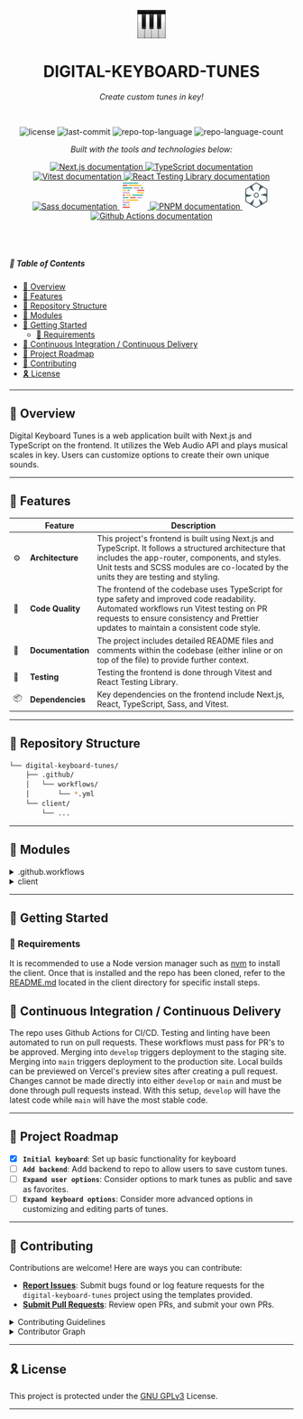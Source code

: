 <p align="center">
   <img src="client/app/icon.png" width="10%" alt="Digital Keyboard Tunes Logo" />
</p>

<p align="center">
    <h1 align="center">DIGITAL-KEYBOARD-TUNES</h1>
</p>

<p align="center">
    <em>Create custom tunes in key!</em>
</p>

<br>

<p align="center">
	<img src="https://img.shields.io/github/license/dcmorales/digital-keyboard-tunes?style=default&logo=opensourceinitiative&logoColor=white&color=068a62" alt="license">
	<img src="https://img.shields.io/github/last-commit/dcmorales/digital-keyboard-tunes?style=default&logo=git&logoColor=white&color=068a62" alt="last-commit">
	<img src="https://img.shields.io/github/languages/top/dcmorales/digital-keyboard-tunes?style=default&color=068a62" alt="repo-top-language">
	<img src="https://img.shields.io/github/languages/count/dcmorales/digital-keyboard-tunes?style=default&color=068a62" alt="repo-language-count">
</p>

<p align="center">
    <em>Built with the tools and technologies below:</em>
</p>

<p align="center">
    <a href="https://nextjs.org/docs">
	    <img src="https://skillicons.dev/icons?i=nextjs" alt="Next.js documentation" title="Next.js">
    </a>
    <a href="https://www.typescriptlang.org/docs/">
        <img src="https://skillicons.dev/icons?i=ts" alt="TypeScript documentation" title="TypeScript">
    </a>
    <a href="https://vitest.dev/guide/">
        <img src="https://skillicons.dev/icons?i=vitest" alt="Vitest documentation" title="Vitest">
    </a>
    <a href="https://testing-library.com/docs/react-testing-library/intro/">
        <img src="https://techstack-generator.vercel.app/testinglibrary-icon.svg"  alt="React Testing Library documentation" width="50" height="50" title="React Testing Library" />
    </a>
    <a href="https://sass-lang.com/documentation/">
        <img src="https://skillicons.dev/icons?i=sass" alt="Sass documentation" title="Sass">
    </a>
    <a href="https://prettier.io/docs/en/">
        <svg aria-label="Prettier documentation" title="Prettier" xmlns="http://www.w3.org/2000/svg" height="50" width="50" viewBox="0 0 210 210"><g transform="matrix(.9 0 0 .9 10.5 10.5)"><rect width="20" height="10" x="165" y="40" fill="#4DB6AC" rx="5"/><rect width="60" height="10" x="15" y="200" fill="#EF5350" rx="5"/><rect width="40" height="10" x="135" y="120" fill="#CE93D8" rx="5"/><rect width="50" height="10" x="75" y="120" fill="#EF5350" rx="5"/><rect width="50" height="10" x="15" y="120" fill="#4DB6AC" rx="5"/><rect width="60" height="10" x="15" y="160" fill="#CE93D8" rx="5"/><rect width="60" height="10" x="15" y="80" fill="#CE93D8" rx="5"/><rect width="110" height="10" x="65" y="20" fill="#FBC02D" rx="5"/><rect width="40" height="10" x="15" y="20" fill="#EF5350" rx="5"/><rect width="20" height="10" x="55" y="180" fill="#FBC02D" rx="5"/><rect width="20" height="10" x="55" y="60" fill="#4DB6AC" rx="5"/><rect width="30" height="10" x="15" y="180" fill="#4DB6AC" rx="5"/><rect width="30" height="10" x="15" y="60" fill="#FBC02D" rx="5"/><rect width="90" height="10" x="95" y="100" fill="#4DB6AC" rx="5"/><rect width="40" height="10" x="45" y="100" fill="#FBC02D" rx="5"/><rect width="20" height="10" x="15" y="100" fill="#EF5350" rx="5"/><rect width="50" height="10" x="105" y="40" fill="#CE93D8" rx="5"/><rect width="80" height="10" x="15" y="40" fill="#4DB6AC" rx="5"/><rect width="100" height="10" x="45" y="140" fill="#FBC02D" rx="5"/><rect width="20" height="10" x="15" y="140" fill="#CE93D8" rx="5"/><rect width="60" height="10" x="135" y="60" fill="#EF5350" rx="5"/><rect width="60" height="10" x="135" y="80" fill="#FBC02D" rx="5"/><rect width="130" height="10" x="15" fill="#4DB6AC" rx="5"/></g></svg>
    </a>
    <a href="https://pnpm.io/motivation">
        <img src="https://skillicons.dev/icons?i=pnpm" alt="PNPM documentation" title="PNPM">
    </a>
    <a href="https://semantic-release.gitbook.io/semantic-release">
        <svg aria-label="Semantic-Release documentation" title="Semantic-Release" xmlns="http://www.w3.org/2000/svg" height="50" width="50" viewBox="0 0 300 300"><path fill="#455a64" d="M93.656 252.93c-30.929-17.946-57.303-33.656-58.608-34.91-2.197-2.111-2.372-7.168-2.352-68.012.01-36.152.469-66.413 1.017-67.248.84-1.278 114.93-68.32 116.26-68.32 1.335 0 115.42 67.042 116.26 68.32 1.697 2.584 1.253 132.52-.461 134.58-1.178 1.42-50.022 30.2-110.42 65.063l-5.466 3.155zm74.879 11.529c9.928-5.689 19.12-11.554 20.425-13.033 5.167-5.855 2.22-22.428-7.921-44.553-3.434-7.491-5.89-13.974-5.458-14.406 2.166-2.165 30 21.345 35.714 30.166 8.795 13.576 5.942 13.273 24.626 2.61 9.088-5.185 17.723-10.52 19.191-11.854 2.44-2.22 2.668-4.272 2.668-24.017 0-24.644.382-23.74-12.846-30.433-7.331-3.71-27.076-7.453-39.62-7.51-3.127-.015-6.045-.611-6.486-1.326-1.018-1.646 3.35-3.864 20.305-10.314 10.685-4.064 16.148-5.32 25.765-5.926l12.204-.768V87.052l-16.926-9.863c-9.31-5.425-18.078-9.863-19.485-9.863-4.587 0-18.396 9.537-24.283 16.77-3.164 3.888-8.499 11.144-11.855 16.125-3.357 4.982-6.648 9.076-7.314 9.1-1.699.06.055-16.855 3.282-31.654 1.676-7.688 4.235-14.848 6.755-18.906 2.231-3.592 4.057-7.32 4.057-8.283 0-1.574-38.81-25.189-41.396-25.189-1.803 0-38.26 21.675-40.016 23.79-1.114 1.343-1.456 5.6-1.056 13.167.52 9.845 1.444 13.13 7.728 27.456 3.926 8.95 7.463 17.035 7.86 17.968 1.606 3.762-2.84 1.171-15.601-9.094-15.36-12.355-19.89-17.167-24.644-26.181-1.863-3.533-4-6.376-4.746-6.318-.747.057-9.292 4.806-18.987 10.552l-17.63 10.448v47.348l7.44 4.445c9.78 5.844 13.866 6.917 33.242 8.725 8.95.835 16.8 1.982 17.445 2.548 1.506 1.321-3.334 3.76-20.158 10.16-10.685 4.064-16.148 5.32-25.765 5.926l-12.204.769-.372 21.952c-.44 25.928-2.375 22.64 21.282 36.139l16.252 9.273 7.144-3.85c9.02-4.859 15.585-11.571 25.982-26.562 4.526-6.526 8.717-11.865 9.314-11.865 1.68 0 1.312 5.155-1.614 22.579-2.03 12.092-3.88 18.4-7.474 25.496-4.046 7.985-4.493 9.712-2.918 11.287 1.926 1.926 37.46 23.046 39.11 23.245.513.062 9.056-4.542 18.985-10.231zm-28.054-89.313c-7.395-2.593-15.058-11.41-16.73-19.25-4.594-21.54 17.346-39.532 37.071-30.4 17.296 8.008 21.43 29.242 8.34 42.832-8.106 8.416-17.651 10.686-28.68 6.818zm16.04-7.965c2.435-1.017 6.077-3.81 8.093-6.206 7.074-8.407 3.726-22.934-6.392-27.735-12.968-6.154-26.556 2.647-26.556 17.2 0 7.107 4.494 13.649 11.459 16.683 5.324 2.319 7.957 2.33 13.396.058"/></svg>
    </a>
    <a href="https://docs.github.com/en/actions">
        <img src="https://skillicons.dev/icons?i=githubactions" alt="Github Actions documentation" title="Github Actions">
    </a>
</p>

<br>
<br>

##### 🔗 Table of Contents

- [📍 Overview](#-overview)
- [👾 Features](#-features)
- [📂 Repository Structure](#-repository-structure)
- [🧩 Modules](#-modules)
- [🚀 Getting Started](#-getting-started)
  - [🔖 Requirements](#-requirements)
- [🔄 Continuous Integration / Continuous Delivery](#-continuous-integration--continuous-delivery)
- [📌 Project Roadmap](#-project-roadmap)
- [🤝 Contributing](#-contributing)
- [🎗 License](#-license)

---

## 📍 Overview

Digital Keyboard Tunes is a web application built with Next.js and TypeScript on the frontend. It utilizes the Web Audio API and plays musical scales in key. Users can customize options to create their own unique sounds.

---

## 👾 Features

|     | Feature           | Description                                                                                                                                                                                                                                     |
| --- | ----------------- | ----------------------------------------------------------------------------------------------------------------------------------------------------------------------------------------------------------------------------------------------- |
| ⚙️  | **Architecture**  | This project's frontend is built using Next.js and TypeScript. It follows a structured architecture that includes the app-router, components, and styles. Unit tests and SCSS modules are co-located by the units they are testing and styling. |
| 🔩  | **Code Quality**  | The frontend of the codebase uses TypeScript for type safety and improved code readability. Automated workflows run Vitest testing on PR requests to ensure consistency and Prettier updates to maintain a consistent code style.               |
| 📄  | **Documentation** | The project includes detailed README files and comments within the codebase (either inline or on top of the file) to provide further context.                                                                                                   |
| 🧪  | **Testing**       | Testing the frontend is done through Vitest and React Testing Library.                                                                                                                                                                          |
| 📦  | **Dependencies**  | Key dependencies on the frontend include Next.js, React, TypeScript, Sass, and Vitest.                                                                                                                                                          |

---

## 📂 Repository Structure

```sh
└── digital-keyboard-tunes/
    ├── .github/
    │   └── workflows/
    │       └── *.yml
    └── client/
        └── ...
```

---

## 🧩 Modules

<details closed><summary>.github.workflows</summary>

| File                                                               | Summary                                                                                                                                                                             |
| ------------------------------------------------------------------ | ----------------------------------------------------------------------------------------------------------------------------------------------------------------------------------- |
| [test-client.yml](.github/workflows/test-client.yml)               | Runs frontend unit tests whenever a pull request is made that includes changes to the client.                                                                                       |
| [prettify-client.yml](.github/workflows/prettify-client.yml)       | Runs Prettier when a pull request is made to either the `main` or `develop` branch that includes changes to the client. If formatting is necessary, the changes are auto-committed. |
| [check-merge-branch.yml](.github/workflows/check-merge-branch.yml) | Ensures merges into `main` can only be done by `develop` and `hotfix*` branches.                                                                                                    |

</details>

<details closed><summary>client</summary>

The client is built using Next.js and TypeScript. Vitest and React Testing Library handle testing while Sass is used for styling. For more details, refer to the [README.md](client/README.md) located in the client directory.

</details>

---

## 🚀 Getting Started

### 🔖 Requirements

It is recommended to use a Node version manager such as [nvm](https://github.com/nvm-sh/nvm) to install the client. Once that is installed and the repo has been cloned, refer to the [README.md](client/README.md) located in the client directory for specific install steps.

## 🔄 Continuous Integration / Continuous Delivery

The repo uses Github Actions for CI/CD. Testing and linting have been automated to run on pull requests. These workflows must pass for PR's to be approved. Merging into `develop` triggers deployment to the staging site. Merging into `main` triggers deployment to the production site. Local builds can be previewed on Vercel's preview sites after creating a pull request. Changes cannot be made directly into either `develop` or `main` and must be done through pull requests instead. With this setup, `develop` will have the latest code while `main` will have the most stable code.

---

## 📌 Project Roadmap

- [x] **`Initial keyboard`**: Set up basic functionality for keyboard
- [ ] **`Add backend`**: Add backend to repo to allow users to save custom tunes.
- [ ] **`Expand user options`**: Consider options to mark tunes as public and save as favorites.
- [ ] **`Expand keyboard options`**: Consider more advanced options in customizing and editing parts of tunes.

---

## 🤝 Contributing

Contributions are welcome! Here are ways you can contribute:

- **[Report Issues](https://github.com/dcmorales/digital-keyboard-tunes/issues)**: Submit bugs found or log feature requests for the `digital-keyboard-tunes` project using the templates provided.
- **[Submit Pull Requests](https://github.com/dcmorales/digital-keyboard-tunes/pulls)**: Review open PRs, and submit your own PRs.

<details closed>
<summary>Contributing Guidelines</summary>

1. **Fork the Repository**: Start by forking the project repository to your github account.
2. **Clone Locally**: Clone the forked repository to your local machine using a git client.
   ```sh
   git clone https://github.com/dcmorales/digital-keyboard-tunes
   ```
3. **Create a New Branch**: Always work on a new branch (branch off of `develop` for the latest code), giving it a descriptive name.
   ```sh
   git checkout -b feature/new-feature-x
   ```
4. **Make Your Changes**: Develop and test your changes locally. Be sure to follow the guidelines provided in the other README files.
5. **Commit Your Changes**: Commit with a clear message describing your updates.
   ```sh
   git commit -m 'Implemented new feature x.'
   ```
6. **Push to github**: Push the changes to your forked repository.
   ```sh
   git push origin feature/new-feature-x
   ```
7. **Submit a Pull Request**: Create a PR against the original project repository. Clearly describe the changes and their motivations using the PR template provided. Merges into `main` are not allowed and will cause a Github Actions workflow to fail, but you can request to merge into `develop`.
8. **Ensure all tests pass**: Linting and testing will be triggered after a pull request is made into `develop`. If there are any failures in these workflows, the PR will not be approved and the branch will not be allowed to merge.
9. **Review**: Once your PR is reviewed and approved, it will be merged into the `develop` branch. Thank you for your contribution!
</details>

<details closed>
<summary>Contributor Graph</summary>
<br>
<p align="left">
    <img src="https://contrib.rocks/image?repo=dcmorales/digital-keyboard-tunes" alt="contributors to repo">
</p>
</details>

---

## 🎗 License

This project is protected under the [GNU GPLv3](LICENSE.txt) License.

---
